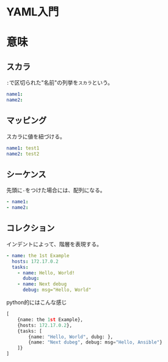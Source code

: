 # YAML入門
# 意味
## スカラ
`:`で区切られた"名前"の列挙を`スカラ`という。
```yaml
name1: 
name2: 
```
## マッピング
スカラに値を紐づける。
```yaml
name1: test1
name2: test2
```
## シーケンス
先頭に`-`をつけた場合には、配列になる。
```yaml
- name1:
- name2:
```
## コレクション
インデントによって、階層を表現する。
```yaml
- name: the 1st Example
  hosts: 172.17.0.2
  tasks:
    - name: Hello, World!
      dubug:
    - name: Next debug
      debug: msg="Hello, World"
```
python的にはこんな感じ
```py
[
    {name: the 1st Example},
    {hosts: 172.17.0.2},
    {tasks: [
        {name: "Hello, World", dubg: },
        {name: "Next dubeg", debug: msg="Hello, Ansible"}
    ]}
]
```
